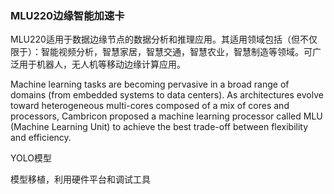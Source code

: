 ### MLU220边缘智能加速卡

MLU220适用于数据边缘节点的数据分析和推理应用。其适用领域包括（但不仅限于）：智能视频分析，智慧家居，智慧交通，智慧农业，智慧制造等领域。可广泛用于机器人，无人机等移动边缘计算应用。

Machine learning tasks are becoming pervasive in a broad range of domains (from embedded systems to data centers). As architectures evolve toward heterogeneous multi-cores composed of a mix of cores and processors, Cambricon proposed a machine learning processor called MLU (Machine Learning Unit) to achieve the best trade-off between flexibility and efficiency.







YOLO模型

模型移植，利用硬件平台和调试工具

